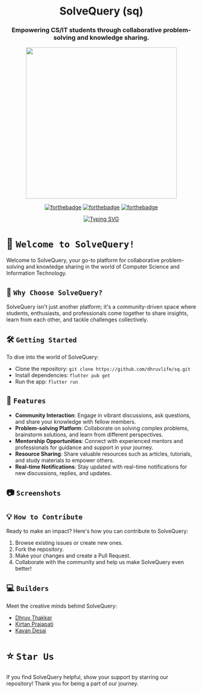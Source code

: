 <div align="center"> 

# SolveQuery (sq)


### Empowering CS/IT students through collaborative problem-solving and knowledge sharing.
 


<p align="center">
<img  width="400" height="400" src="https://github.com/dhruvlife/sq/blob/main/assets/logos/logo.gif">
</p>

  
[![forthebadge](https://forthebadge.com/images/badges/built-by-developers.svg)](https://github.com/dhruvlife/sq) 
[![forthebadge](https://forthebadge.com/images/badges/built-with-love.svg)](https://github.com/dhruvlife/sq) 
[![forthebadge](https://forthebadge.com/images/badges/built-for-android.svg)](https://github.com/dhruvlife/sq)
  
  
 [![Typing SVG](https://readme-typing-svg.demolab.com?font=Comic+Sans+MS&color=F72288&size=30&center=true&vCenter=true&width=650&height=80&lines=Empowering+CS%2FIT+students+with+SolveQuery)](https://github.com/dhruvlife/sq)
 
 
</div>


# 🚀 `Welcome to SolveQuery!`

Welcome to SolveQuery, your go-to platform for collaborative problem-solving and knowledge sharing in the world of Computer Science and Information Technology.

## 🌟 `Why Choose SolveQuery?`

SolveQuery isn't just another platform; it's a community-driven space where students, enthusiasts, and professionals come together to share insights, learn from each other, and tackle challenges collectively.

## 🛠️ `Getting Started`

To dive into the world of SolveQuery:
- Clone the repository: `git clone https://github.com/dhruvlife/sq.git`
- Install dependencies: `flutter pub get`
- Run the app: `flutter run`

## 🌈 `Features`

- **Community Interaction**: Engage in vibrant discussions, ask questions, and share your knowledge with fellow members.
- **Problem-solving Platform**: Collaborate on solving complex problems, brainstorm solutions, and learn from different perspectives.
- **Mentorship Opportunities**: Connect with experienced mentors and professionals for guidance and support in your journey.
- **Resource Sharing**: Share valuable resources such as articles, tutorials, and study materials to empower others.
- **Real-time Notifications**: Stay updated with real-time notifications for new discussions, replies, and updates.

## 📷 `Screenshots`

<!--- Include relevant screenshots of your app here -->

## 💡 `How to Contribute`

Ready to make an impact? Here's how you can contribute to SolveQuery:
1. Browse existing issues or create new ones.
2. Fork the repository.
3. Make your changes and create a Pull Request.
4. Collaborate with the community and help us make SolveQuery even better!

## 💻 `Builders`

Meet the creative minds behind SolveQuery:
- [Dhruv Thakkar](https://github.com/dhruvlife)
- [Kirtan Prajapati](https://github.com/kirtan-prajapati)
- [Kavan Desai](https://github.com/Kavannl)

# ⭐️ `Star Us`

If you find SolveQuery helpful, show your support by starring our repository! Thank you for being a part of our journey.
